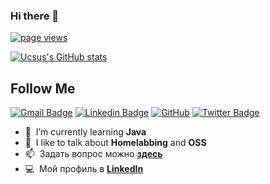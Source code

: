 ### Hi there 👋

  <a href="https://github.com/Ucsus/Ucsus">
    <img src="https://komarev.com/ghpvc/?username=ucsus" alt="page views" />
  </a>

 [![Ucsus's GitHub stats](https://github-readme-stats.vercel.app/api?username=Ucsus)](https://github.com/ucsus/github-readme-stats)
 
 ## Follow Me


[![Gmail Badge](https://img.shields.io/badge/-ucsusman@gmail.com-c14438?style=flat-square&logo=Gmail&logoColor=white&link=mailto:ucsusman@gmail.com)](mailto:ucsusman@gmail.com)
[![Linkedin Badge](https://img.shields.io/badge/-ucsus-blue?style=flat-square&logo=Linkedin&logoColor=white&link=https://www.linkedin.com/in/ucsus/)](https://www.linkedin.com/in/ucsus/)
[![GitHub](https://img.shields.io/badge/-GitHub-181717?style=flat-square&logo=github&logoColor=white&link=https://github.com/ucsus)](https://github.com/ucsus)
[![Twitter Badge](https://img.shields.io/badge/-@minoveaz-00acee?style=flat&logo=Twitter&logoColor=white)](https://twitter.com/intent/follow?screen_name=minoveaz "Follow on Twitter")

- :seedling: &nbsp;I’m currently learning **Java**
- :speech_balloon: &nbsp;I like to talk about **Homelabbing** and **OSS**
- :mailbox: &nbsp;Задать вопрос можно **[здесь]**
- :computer: &nbsp;Мой профиль в **[LinkedIn]**


<!--
**Ucsus/Ucsus** is a ✨ _special_ ✨ repository because its `README.md` (this file) appears on your GitHub profile.

Here are some ideas to get you started:

- 🔭 I’m currently working on ...
- 🌱 I’m currently learning ...
- 👯 I’m looking to collaborate on ...
- 🤔 I’m looking for help with ...
- 💬 Ask me about ...
- 📫 How to reach me: ...
- 😄 Pronouns: ...
- ⚡ Fun fact: ...
-->

<!--START_SECTION:waka--><!--END_SECTION:waka-->

[здесь]: https://github.com/Ucsus/Ucsus/issues "Ucsus/issues"
[linkedin]: https://www.linkedin.com/in/ucsus/ "Ucsus"
